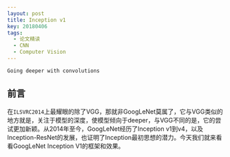 ```yaml
---
layout: post
title: Inception v1
key: 20180406
tags: 
  - 论文精读
  - CNN
  - Computer Vision
---
```



```
Going deeper with convolutions
```

## 前言

在`ILSVRC2014`上最耀眼的除了VGG，那就非GoogLeNet莫属了，它与VGG类似的地方就是，关注于模型的深度，使模型倾向于deeper，与VGG不同的是，它的尝试更加新颖。从2014年至今，GoogLeNet经历了Inception v1到v4，以及Inception-ResNet的发展，也证明了Inception最初思想的潜力。今天我们就来看看GoogLeNet Inception V1的框架和效果。